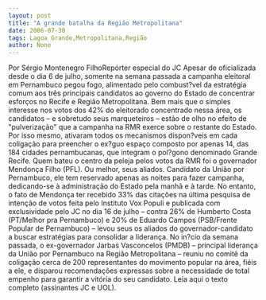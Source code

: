 ```yaml
---
layout: post
title: "A grande batalha da Região Metropolitana"
date: 2006-07-30
tags: Lagoa Grande,Metropolitana,Região
author: None
---
```

Por Sérgio Montenegro FilhoRepórter especial do JC
Apesar de oficializada desde o dia 6 de julho, somente na semana passada a campanha eleitoral em Pernambuco pegou fogo, alimentado pelo combust?vel da estratégia comum aos três principais candidatos ao governo do Estado de concentrar esforços no Recife e Região Metropolitana. 
Bem mais que o simples interesse nos votos dos 42% do eleitorado concentrado nessa área, os candidatos – e sobretudo seus marqueteiros – estão de olho no efeito de \"pulverização\" que a campanha na RMR exerce sobre o restante do Estado. 
Por isso mesmo, ativaram todos os mecanismos dispon?veis em cada coligação para preencher o ex?guo espaço composto por apenas 14, das 184 cidades pernambucanas, que integram o pol?gono denominado Grande Recife.
Quem bateu o centro da peleja pelos votos da RMR foi o governador Mendonça Filho (PFL). Ou melhor, seus aliados. Candidato da União por Pernambuco, ele tem reservado apenas as noites para fazer campanha, dedicando-se à administração do Estado pela manhã e à tarde. 
No entanto, o fato de Mendonça ter recebido 33% das citações na última pesquisa de intenção de votos feita pelo Instituto Vox Populi e publicada com exclusividade pelo
 JC no dia 16 de julho – contra 26% de Humberto Costa (PT/Melhor pra Pernambuco) e 20% de Eduardo Campos (PSB/Frente Popular de Pernambuco) – levou seus os aliados do governador-candidato a buscar estratégias para consolidar a liderança.
No in?cio da semana passada, o ex-governador Jarbas Vasconcelos (PMDB) – principal liderança da União por Pernambuco na Região Metropolitana – reuniu no comitê da coligação cerca de 200 representantes do movimento popular na área, fiéis a ele, e disparou recomendações expressas sobre a necessidade de total empenho para garantir a vitória do seu candidato.
Leia aqui o texto completo (assinantes JC e UOL). 